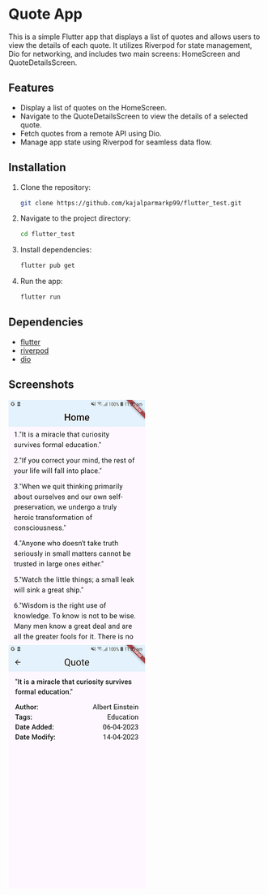 # Quote App

This is a simple Flutter app that displays a list of quotes and allows users to view the details of
each quote. It utilizes Riverpod for state management, Dio for networking, and includes two main
screens: HomeScreen and QuoteDetailsScreen.

## Features

- Display a list of quotes on the HomeScreen.
- Navigate to the QuoteDetailsScreen to view the details of a selected quote.
- Fetch quotes from a remote API using Dio.
- Manage app state using Riverpod for seamless data flow.

## Installation

1. Clone the repository:

    ```bash
    git clone https://github.com/kajalparmarkp99/flutter_test.git
    ```

2. Navigate to the project directory:

    ```bash
    cd flutter_test
    ```

3. Install dependencies:

    ```bash
    flutter pub get
    ```

4. Run the app:

    ```bash
    flutter run
    ```

## Dependencies

- [flutter](https://flutter.dev/)
- [riverpod](https://pub.dev/packages/riverpod)
- [dio](https://pub.dev/packages/dio)

## Screenshots

![Alt text](assets/screenshot_1.png)
![Alt text](assets/screenshot_2.png)
